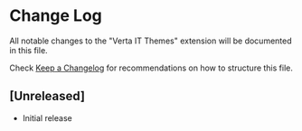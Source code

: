 # Change Log

All notable changes to the "Verta IT Themes" extension will be documented in this file.

Check [Keep a Changelog](http://keepachangelog.com/) for recommendations on how to structure this file.

## [Unreleased]

- Initial release
